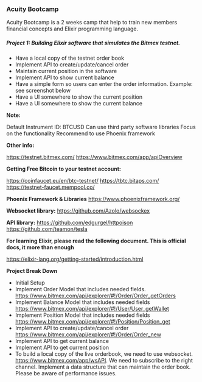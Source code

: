 ### Acuity Bootcamp

Acuity Bootcamp is a 2 weeks camp that help to train new members financial concepts and Elixir programming language.

##### Project 1: Building Elixir software that simulates the Bitmex testnet.

* Have a local copy of the testnet order book
* Implement API to create/update/cancel order
* Maintain current position in the software
* Implement API to show current balance
* Have a simple form so users can enter the order information. Example: see screenshot below
* Have a UI somewhere to show the current position
* Have a UI somewhere to show the current balance

**Note:**

Default Instrument ID: BTCUSD
Can use third party software libraries
Focus on the functionality
Recommend to use Phoenix framework

**Other info:**

https://testnet.bitmex.com/
https://www.bitmex.com/app/apiOverview

**Getting Free Bitcoin to your testnet account:**

https://coinfaucet.eu/en/btc-testnet/
https://tbtc.bitaps.com/
https://testnet-faucet.mempool.co/

**Phoenix Framework & Libraries**
https://www.phoenixframework.org/

**Websocket library:**
https://github.com/Azolo/websockex

**API library:**
https://github.com/edgurgel/httpoison
https://github.com/teamon/tesla

**For learning Elixir, please read the following document. This is official docs, it more than enough**

https://elixir-lang.org/getting-started/introduction.html

**Project Break Down**

* Initial Setup
* Implement Order Model that includes needed fields. https://www.bitmex.com/api/explorer/#!/Order/Order_getOrders
* Implement Balance Model that includes needed fields https://www.bitmex.com/api/explorer/#!/User/User_getWallet
* Implement Position Model that includes needed fields
https://www.bitmex.com/api/explorer/#!/Position/Position_get
* Implement API to create/update/cancel order https://www.bitmex.com/api/explorer/#!/Order/Order_new
* Implement API to get current balance
* Implement API to get current position
* To build a local copy of the live orderbook, we need to use websocket. https://www.bitmex.com/app/wsAPI. We need to subscribe to the right channel.
Implement a data structure that can maintain the order book. Please be aware of performance issues.
